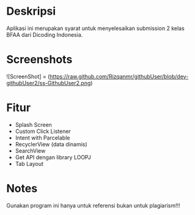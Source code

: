 # Deskripsi
Aplikasi ini merupakan syarat untuk menyelesaikan submission 2 kelas BFAA dari Dicoding Indonesia. 

# Screenshots
![ScreenShot] = (https://raw.github.com/Rizqanmr/githubUser/blob/dev-githubUser2/ss-GithubUser2.png)

# Fitur
- Splash Screen
- Custom Click Listener
- Intent with Parcelable
- RecyclerView (data dinamis)
- SearchView
- Get API dengan library LOOPJ
- Tab Layout 

 # Notes
Gunakan program ini hanya untuk referensi bukan untuk plagiarism!!!
